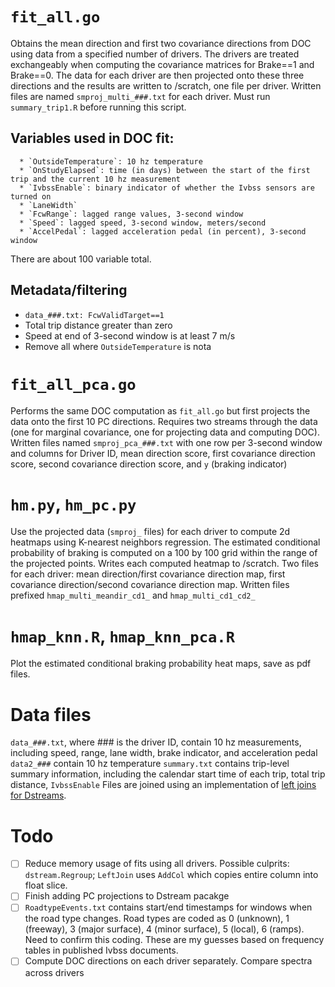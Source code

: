 # `fit_all.go`
Obtains the mean direction and first two covariance directions from DOC using data from a specified number of drivers. The drivers are treated exchangeably when computing the covariance matrices for Brake==1 and Brake==0. The data for each driver are then projected onto these three directions and the results are written to /scratch, one file per driver. 
Written files are named `smproj_multi_###.txt` for each driver.
Must run `summary_trip1.R` before running this script.

## Variables used in DOC fit:
	  * `OutsideTemperature`: 10 hz temperature
	  * `OnStudyElapsed`: time (in days) between the start of the first trip and the current 10 hz measurement
	  * `IvbssEnable`: binary indicator of whether the Ivbss sensors are turned on
	  * `LaneWidth`
	  * `FcwRange`: lagged range values, 3-second window
	  * `Speed`: lagged speed, 3-second window, meters/second
	  * `AccelPedal`: lagged acceleration pedal (in percent), 3-second window
There are about 100 variable total.

## Metadata/filtering

   * `data_###.txt: FcwValidTarget==1`
   * Total trip distance greater than zero
   * Speed at end of 3-second window is at least 7 m/s
   * Remove all  where `OutsideTemperature` is nota

# `fit_all_pca.go`
Performs the same DOC computation as `fit_all.go` but first projects the data onto the first 10 PC directions. Requires two streams through the data (one for marginal covariance, one for projecting data and computing DOC).
Written files named `smproj_pca_###.txt` with one row per 3-second window and columns for Driver ID, mean direction score, first covariance direction score, second covariance direction score, and `y` (braking indicator)

# `hm.py`, `hm_pc.py`
Use the projected data (`smproj_` files) for each driver to compute 2d heatmaps using K-nearest neighbors regression.
The estimated conditional probability of braking is computed on a 100 by 100 grid within the range of the projected points.
Writes each computed heatmap to /scratch. Two files for each driver: mean direction/first covariance direction map, first covariance direction/second covariance direction map.
Written files prefixed `hmap_multi_meandir_cd1_` and `hmap_multi_cd1_cd2_`

# `hmap_knn.R`, `hmap_knn_pca.R`
Plot the estimated conditional braking probability heat maps, save as pdf files.

# Data files
`data_###.txt`, where \#\#\# is the driver ID, contain 10 hz measurements, including speed, range, lane width, brake indicator, and acceleration pedal
`data2_###` contain 10 hz temperature
`summary.txt` contains trip-level summary information, including the calendar start time of each trip, total trip distance, `IvbssEnable`
Files are joined using an implementation of [left joins for Dstreams](https://github.com/brookluers/dstream/blob/master/dstream/leftjoin.go).

# Todo
- [ ] Reduce memory usage of fits using all drivers. Possible culprits: `dstream.Regroup`; `LeftJoin` uses `AddCol` which copies entire column into float slice.
- [ ] Finish adding PC projections to Dstream pacakge
- [ ] `RoadtypeEvents.txt` contains start/end timestamps for windows when the road type changes. Road types are coded as 0 (unknown), 1 (freeway), 3 (major surface), 4 (minor surface), 5 (local), 6 (ramps). Need to confirm this coding. These are my guesses based on frequency tables in published Ivbss documents.
- [ ] Compute DOC directions on each driver separately. Compare spectra across drivers
